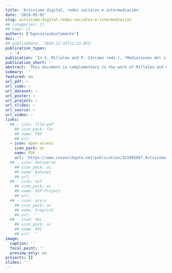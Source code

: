 ```yaml
---
title: 'Activismo digital, redes sociales e intermediación'
date: '2014-05-02'
slug: activismo-digital-redes-sociales-e-intermediacion
## categories: []
## tags: []
authors: ["bgonzalezbustamante"]
doi: ''
## publishDate: '2019-12-16T12:32:05Z'
publication_types:
  - '4'
publication: 'In S. Millaleo and P. Cárcamo (eds.), *Mediaciones del sistema político frente al activismo digital*. Santiago: Fundación Democracia y Desarrollo'
publication_short: ''
abstract: 'This document is complementary to the work of Milleleo and Cárcamo. Therefore, it is not developed following the classical scheme of a research article. The structure is more similar to an essay based on several sections that reflect the theoretical-descriptive trip developed by the authors. In the parts, new theoretical frameworks are linked, new data is added, and further relevant questions are proposed.'
summary: ''
featured: no
url_pdf: ~
url_code: ~
url_dataset: ~
url_poster: ~
url_project: ~
url_slides: ~
url_source: ~
url_video: ~
links:
  ## - icon: file-pdf
    ## icon_pack: far
    ## name: PDF
    ## url: ''
  - icon: open-access 
    icon_pack: ai
    name: PDF
    url: 'https://www.researchgate.net/publication/321992867_Activismo_digital_redes_sociales_e_intermediacion'
  ## - icon: dataverse
    ## icon_pack: ai
    ## name: Dataset
    ## url: ''
  ## - icon: osf
    ## icon_pack: ai
    ## name: OSF-Project
    ## url: ''
  ## - icon: arxiv
    ## icon_pack: ai
    ## name: Preprint
    ## url: ''
  ## - icon: doi
    ## icon_pack: ai
    ## name: DOI
    ## url: ''
image:
  caption: ''
  focal_point: ''
  preview_only: no
projects: []
slides: ''
---
```

